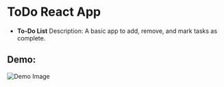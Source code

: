 # ToDo React App
*  **To-Do List** Description: A basic app to add, remove, and mark tasks as complete.

## Demo:
![Demo Image](https://github.com/atmuriarvind/ToDoAppReact/Demo.PNG?)

